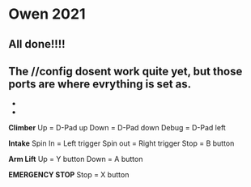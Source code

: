 # Owen 2021

All done!!!!
-
The //config dosent work quite yet, but those ports are where evrything is set as. 
-
-
-
**Climber**
Up = D-Pad up
Down = D-Pad down 
Debug = D-Pad left 

**Intake** 
Spin In = Left trigger 
Spin out = Right trigger 
Stop = B button 

**Arm Lift**
Up = Y button 
Down = A button 

**EMERGENCY STOP**
Stop = X button 
